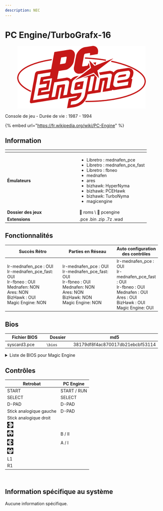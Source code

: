 ```yaml
---
description: NEC
---
```


# PC Engine/TurboGrafx-16

<div align="left">

<figure><picture><source srcset="https://raw.githubusercontent.com/fabricecaruso/es-theme-carbon/91d85c7849cc550b0cac4e75cb8e0923d3b61b5e/art/logos/pcengine-w.svg" media="(prefers-color-scheme: dark)"><img src="https://raw.githubusercontent.com/fabricecaruso/es-theme-carbon/52ff37c9e265587d006945a2ba695b5a962b3a3d/art/logos/pcengine.svg" alt=""></picture><figcaption></figcaption></figure>

</div>

Console de jeu - Durée de vie : 1987 - 1994

{% embed url="https://fr.wikipedia.org/wiki/PC-Engine" %}

## Information

<table data-header-hidden><thead><tr><th width="224"></th><th></th></tr></thead><tbody><tr><td><strong>Émulateurs</strong></td><td><ul><li>Libretro : mednafen_pce</li><li>Libretro : mednafen_pce_fast</li><li>Libretro : fbneo</li><li>mednafen</li><li>ares</li><li>bizhawk: HyperNyma</li><li>bizhawk: PCEHawk</li><li>bizhawk: TurboNyma</li><li>magicengine</li></ul></td></tr><tr><td><strong>Dossier des jeux</strong></td><td><span data-gb-custom-inline data-tag="emoji" data-code="1f4c2">📂</span> roms \ <span data-gb-custom-inline data-tag="emoji" data-code="1f4c2">📂</span> pcengine</td></tr><tr><td><strong>Extensions</strong></td><td>.pce .bin .zip .7z .wad</td></tr></tbody></table>

## Fonctionnalités

<table><thead><tr><th width="246">Succès Rétro</th><th width="234">Parties en Réseau</th><th>Auto configuration des contrôles</th></tr></thead><tbody><tr><td>lr-mednafen_pce : OUI<br>lr-mednafen_pce_fast: OUI<br>lr-fbneo : OUI<br>Mednafen: NON<br>Ares: NON<br>BizHawk : OUI<br>Magic Engine: NON</td><td>lr-mednafen_pce : OUI<br>lr-mednafen_pce_fast: OUI<br>lr-fbneo : OUI<br>Mednafen: NON<br>Ares: NON<br>BizHawk: NON<br>Magic Engine: NON</td><td>lr-mednafen_pce : OUI<br>lr-mednafen_pce_fast : OUI<br>lr-fbneo : OUI<br>Mednafen : OUI<br>Ares : OUI<br>BizHawk : OUI<br>Magic Engine: OUI</td></tr></tbody></table>

## Bios

<table><thead><tr><th width="224">Fichier BIOS</th><th width="169">Dossier</th><th>md5</th></tr></thead><tbody><tr><td>syscard3.pce</td><td><code>\bios</code></td><td>38179df8f4ac870017db21ebcbf53114</td></tr></tbody></table>

<details>

<summary>Liste de BIOS pour Magic Engine</summary>

A placer dans `emulators\magicengine\cards`

* CD-ROM System V1.00 (J).pce
* CD-ROM System V2.01 (U).pce
* CD-ROM System V2.10 (J).pce
* Games Express CD Card 1993 (J).pce
* Super CD-ROM2 System V3.00 (J).pce
* Super CD-ROM2 System V3.01 (U).pce

</details>

## Contrôles

| Retrobat                                          | PC Engine   |
| ------------------------------------------------- | ----------- |
| START                                             | START / RUN |
| SELECT                                            | SELECT      |
| D-PAD                                             | D-PAD       |
| Stick analogique gauche                           | D-PAD       |
| Stick analogique droit                            |             |
| ![](<../../../../.gitbook/assets/image (32).png>) |             |
| ![](<../../../../.gitbook/assets/image (19).png>) | B / II      |
| ![](<../../../../.gitbook/assets/image (6).png>)  | A / I       |
| ![](<../../../../.gitbook/assets/image (34).png>) |             |
| L1                                                |             |
| R1                                                |             |

<div align="left">

<figure><img src="https://i.imgur.com/rKnEZ9C.png" alt=""><figcaption></figcaption></figure>

</div>

## Information spécifique au système

Aucune information spécifique.
